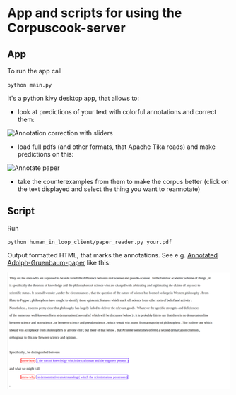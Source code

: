 # App and scripts for using the Corpuscook-server

## App
To run the app call 

```python main.py``` 

It's a python kivy desktop app, that allows to:

* look at predictions of your text with colorful annotations and correct them:

![Annotation correction with sliders](https://github.com/c0ntradicti0n/CorpusCookApp/raw/master/images/sample_annotation.png)
* load full pdfs (and other formats, that Apache Tika reads) and make predictions on this:

![Annotate paper](https://github.com/c0ntradicti0n/CorpusCookApp/raw/master/images/sample_pdfs_reader.png)

* take the counterexamples from them to make the corpus better (click on the text displayed and select the thing you want to reannotate)

## Script

Run

```buildoutcfg
python human_in_loop_client/paper_reader.py your.pdf
```

Output formatted HTML, that marks the annotations. See e.g. [Annotated Adolph-Gruenbaum-paper](https://raw.githubusercontent.com/c0ntradicti0n/CorpusCookApp/master/pdfs/Adolph%20Gruenbaum%20-%20Physics%2C%20Philosophy%20and%20Psychoanalysis.pdf.html) like this:

![Marked html](https://github.com/c0ntradicti0n/CorpusCookApp/raw/master/images/sample_pdf2html.png)

